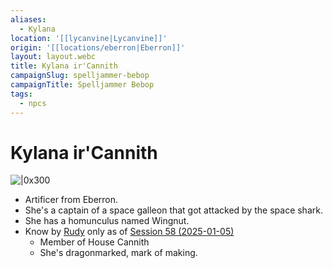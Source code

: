 ```yaml
---
aliases:
  - Kylana
location: '[[lycanvine|Lycanvine]]'
origin: '[[locations/eberron|Eberron]]'
layout: layout.webc
title: Kylana ir'Cannith
campaignSlug: spelljammer-bebop
campaignTitle: Spelljammer Bebop
tags:
  - npcs
---
```

# Kylana ir'Cannith

![|0x300](Screenshot%202024-12-08%20at%2012.03.54.png)

- Artificer from Eberron.
- She's a captain of a space galleon that got attacked by the space shark.
- She has a homunculus named Wingnut.
- Know by [Rudy](refuge-unit-d3.md) only as of [Session 58 (2025-01-05)](session-58.md)
	- Member of House Cannith
	- She's dragonmarked, mark of making.
